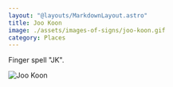 ```yaml
---
layout: "@layouts/MarkdownLayout.astro"
title: Joo Koon
image: ./assets/images-of-signs/joo-koon.gif
category: Places
---
```


Finger spell "JK".

![Joo Koon](@signs/joo-koon.gif)
